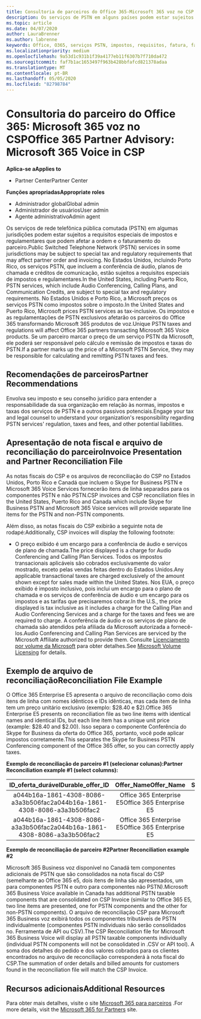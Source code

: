 ```yaml
---
title: Consultoria de parceiros do Office 365-Microsoft 365 voz no CSP | Centro de parceiros
description: Os serviços de PSTN em alguns países podem estar sujeitos a requisitos especiais de impostos e regulatórios que podem afetar a ordem e o faturamento do parceiro.
ms.topic: article
ms.date: 04/07/2020
author: LauraBrenner
ms.author: labrenne
keywords: Office, O365, serviços PSTN, impostos, requisitos, fatura, faturamento
ms.localizationpriority: medium
ms.openlocfilehash: 9a53d1c931b1f39a4177eb11f6307b7f710da472
ms.sourcegitcommit: faf7b1ac1653497f963b428bbfafcd821378adaa
ms.translationtype: MT
ms.contentlocale: pt-BR
ms.lasthandoff: 05/05/2020
ms.locfileid: "82798784"
---
```

# <a name="office-365-partner-advisory-microsoft-365-voice-in-csp"></a><span data-ttu-id="c89d3-104">Consultoria do parceiro do Office 365: Microsoft 365 voz no CSP</span><span class="sxs-lookup"><span data-stu-id="c89d3-104">Office 365 Partner Advisory: Microsoft 365 Voice in CSP</span></span>

<span data-ttu-id="c89d3-105">**Aplica-se a**</span><span class="sxs-lookup"><span data-stu-id="c89d3-105">**Applies to**</span></span>

- <span data-ttu-id="c89d3-106">Partner Center</span><span class="sxs-lookup"><span data-stu-id="c89d3-106">Partner Center</span></span>  

<span data-ttu-id="c89d3-107">**Funções apropriadas**</span><span class="sxs-lookup"><span data-stu-id="c89d3-107">**Appropriate roles**</span></span>
-    <span data-ttu-id="c89d3-108">Administrador global</span><span class="sxs-lookup"><span data-stu-id="c89d3-108">Global admin</span></span>
-    <span data-ttu-id="c89d3-109">Administrador de usuários</span><span class="sxs-lookup"><span data-stu-id="c89d3-109">User admin</span></span>
-    <span data-ttu-id="c89d3-110">Agente administrativo</span><span class="sxs-lookup"><span data-stu-id="c89d3-110">Admin agent</span></span>

<span data-ttu-id="c89d3-111">Os serviços de rede telefônica pública comutada (PSTN) em algumas jurisdições podem estar sujeitos a requisitos especiais de impostos e regulamentares que podem afetar a ordem e o faturamento do parceiro.</span><span class="sxs-lookup"><span data-stu-id="c89d3-111">Public Switched Telephone Network (PSTN) services in some jurisdictions may be subject to special tax and regulatory requirements that may affect partner order and invoicing.</span></span> <span data-ttu-id="c89d3-112">No Estados Unidos, incluindo Porto Rico, os serviços PSTN, que incluem a conferência de áudio, planos de chamada e créditos de comunicação, estão sujeitos a requisitos especiais de impostos e regulamentares.</span><span class="sxs-lookup"><span data-stu-id="c89d3-112">In the United States, including Puerto Rico, PSTN services, which include Audio Conferencing, Calling Plans, and Communication Credits, are subject to special tax and regulatory requirements.</span></span> <span data-ttu-id="c89d3-113">No Estados Unidos e Porto Rico, a Microsoft preços os serviços PSTN como impostos sobre o imposto.</span><span class="sxs-lookup"><span data-stu-id="c89d3-113">In the United States and Puerto Rico, Microsoft prices PSTN services as tax-inclusive.</span></span>  <span data-ttu-id="c89d3-114">Os impostos e as regulamentações de PSTN exclusivos afetarão os parceiros do Office 365 transformando Microsoft 365 produtos de voz.</span><span class="sxs-lookup"><span data-stu-id="c89d3-114">Unique PSTN taxes and regulations will affect Office 365 partners transacting Microsoft 365 Voice products.</span></span>  <span data-ttu-id="c89d3-115">Se um parceiro marcar o preço de um serviço PSTN da Microsoft, ele poderá ser responsável pelo cálculo e remissão de impostos e taxas do PSTN.</span><span class="sxs-lookup"><span data-stu-id="c89d3-115">If a partner marks up the price of a Microsoft PSTN Service, they may be responsible for calculating and remitting PSTN taxes and fees.</span></span>

## <a name="partner-recommendations"></a><span data-ttu-id="c89d3-116">Recomendações de parceiros</span><span class="sxs-lookup"><span data-stu-id="c89d3-116">Partner Recommendations</span></span>

<span data-ttu-id="c89d3-117">Envolva seu imposto e seu conselho jurídico para entender a responsabilidade da sua organização em relação às normas, impostos e taxas dos serviços de PSTN e a outros passivos potenciais.</span><span class="sxs-lookup"><span data-stu-id="c89d3-117">Engage your tax and legal counsel to understand your organization's responsibility regarding PSTN services' regulation, taxes and fees, and other potential liabilities.</span></span>

## <a name="invoice-presentation-and-partner-reconciliation-file"></a><span data-ttu-id="c89d3-118">Apresentação de nota fiscal e arquivo de reconciliação do parceiro</span><span class="sxs-lookup"><span data-stu-id="c89d3-118">Invoice Presentation and Partner Reconciliation File</span></span>

<span data-ttu-id="c89d3-119">As notas fiscais do CSP e os arquivos de reconciliação do CSP no Estados Unidos, Porto Rico e Canadá que incluem o Skype for Business PSTN e Microsoft 365 Voice Services fornecerão itens de linha separados para os componentes PSTN e não PSTN.</span><span class="sxs-lookup"><span data-stu-id="c89d3-119">CSP invoices and CSP reconciliation files in the United States, Puerto Rico and Canada which include Skype for Business PSTN and Microsoft 365 Voice services will provide separate line items for the PSTN and non-PSTN components.</span></span>

<span data-ttu-id="c89d3-120">Além disso, as notas fiscais do CSP exibirão a seguinte nota de rodapé:</span><span class="sxs-lookup"><span data-stu-id="c89d3-120">Additionally, CSP invoices will display the following footnote:</span></span>

* <span data-ttu-id="c89d3-121">O preço exibido é um encargo para a conferência de áudio e serviços de plano de chamada.</span><span class="sxs-lookup"><span data-stu-id="c89d3-121">The price displayed is a charge for Audio Conferencing and Calling Plan Services.</span></span>  <span data-ttu-id="c89d3-122">Todos os impostos transacionais aplicáveis são cobrados exclusivamente do valor mostrado, exceto pelas vendas feitas dentro do Estados Unidos.</span><span class="sxs-lookup"><span data-stu-id="c89d3-122">Any applicable transactional taxes are charged exclusively of the amount shown except for sales made within the United States.</span></span>  <span data-ttu-id="c89d3-123">Nos EUA, o preço exibido é imposto inclusivo, pois inclui um encargo para o plano de chamada e os serviços de conferência de áudio e um encargo para os impostos e as tarifas que precisaremos cobrar.</span><span class="sxs-lookup"><span data-stu-id="c89d3-123">In the U.S., the price displayed is tax inclusive as it includes a charge for the Calling Plan and Audio Conferencing Services and a charge for the taxes and fees we are required to charge.</span></span>  <span data-ttu-id="c89d3-124">A conferência de áudio e os serviços de plano de chamada são atendidos pela afiliada da Microsoft autorizada a fornecê-los.</span><span class="sxs-lookup"><span data-stu-id="c89d3-124">Audio Conferencing and Calling Plan Services are serviced by the Microsoft Affiliate authorized to provide them.</span></span>  <span data-ttu-id="c89d3-125">Consulte [Licenciamento por volume da Microsoft](https://go.microsoft.com/fwlink/?LinkId=690247) para obter detalhes.</span><span class="sxs-lookup"><span data-stu-id="c89d3-125">See [Microsoft Volume Licensing](https://go.microsoft.com/fwlink/?LinkId=690247) for details.</span></span>

## <a name="reconciliation-file-example"></a><span data-ttu-id="c89d3-126">Exemplo de arquivo de reconciliação</span><span class="sxs-lookup"><span data-stu-id="c89d3-126">Reconciliation File Example</span></span>

<span data-ttu-id="c89d3-127">O Office 365 Enterprise E5 apresenta o arquivo de reconciliação como dois itens de linha com nomes idênticos e IDs idênticas, mas cada item de linha tem um preço unitário exclusivo (exemplo: $28.40 e $2).</span><span class="sxs-lookup"><span data-stu-id="c89d3-127">Office 365 Enterprise E5 presents on reconciliation file as two line items with identical names and identical IDs, but each line item has a unique unit price (example: $28.40 and $2.00).</span></span> <span data-ttu-id="c89d3-128">Isso separa o componente Conferência do Skype for Business da oferta do Office 365, portanto, você pode aplicar impostos corretamente.</span><span class="sxs-lookup"><span data-stu-id="c89d3-128">This separates the Skype for Business PSTN Conferencing component of the Office 365 offer, so you can correctly apply taxes.</span></span>

<span data-ttu-id="c89d3-129">**Exemplo de reconciliação de parceiro #1 (selecionar colunas):**</span><span class="sxs-lookup"><span data-stu-id="c89d3-129">**Partner Reconciliation example #1 (select columns):**</span></span>

|<span data-ttu-id="c89d3-130">**ID_oferta_durável**</span><span class="sxs-lookup"><span data-stu-id="c89d3-130">**Durable_offer_ID**</span></span>|<span data-ttu-id="c89d3-131">**Offer_Name**</span><span class="sxs-lookup"><span data-stu-id="c89d3-131">**Offer_Name**</span></span>|<span data-ttu-id="c89d3-132">**Subscription_Start_Date**</span><span class="sxs-lookup"><span data-stu-id="c89d3-132">**Subscription_Start_Date**</span></span>|<span data-ttu-id="c89d3-133">**Subscription_End_Date**</span><span class="sxs-lookup"><span data-stu-id="c89d3-133">**Subscription_End_Date**</span></span>|<span data-ttu-id="c89d3-134">**Charge_Start_Date**</span><span class="sxs-lookup"><span data-stu-id="c89d3-134">**Charge_Start_Date**</span></span>|<span data-ttu-id="c89d3-135">**Charge_End_Date**</span><span class="sxs-lookup"><span data-stu-id="c89d3-135">**Charge_End_Date**</span></span>|<span data-ttu-id="c89d3-136">**Charge_Type**</span><span class="sxs-lookup"><span data-stu-id="c89d3-136">**Charge_Type**</span></span>|<span data-ttu-id="c89d3-137">**Unit_Price**</span><span class="sxs-lookup"><span data-stu-id="c89d3-137">**Unit_Price**</span></span>|
|:----:|:----:|:----:|:----:|:----:|:----:|:----:|:----:|
|<span data-ttu-id="c89d3-138">a044b16a-1861-4308-8086-a3a3b506fac2</span><span class="sxs-lookup"><span data-stu-id="c89d3-138">a044b16a-1861-4308-8086-a3a3b506fac2</span></span>   |<span data-ttu-id="c89d3-139">Office 365 Enterprise E5</span><span class="sxs-lookup"><span data-stu-id="c89d3-139">Office 365 Enterprise E5</span></span>   |<span data-ttu-id="c89d3-140">8/10/2019 0:00</span><span class="sxs-lookup"><span data-stu-id="c89d3-140">8/10/2019 0:00</span></span>   |<span data-ttu-id="c89d3-141">8/11/2019 0:00</span><span class="sxs-lookup"><span data-stu-id="c89d3-141">8/11/2019 0:00</span></span>   |<span data-ttu-id="c89d3-142">8/11/2019 0:00</span><span class="sxs-lookup"><span data-stu-id="c89d3-142">8/11/2019 0:00</span></span>|<span data-ttu-id="c89d3-143">9/10/2019 0:00</span><span class="sxs-lookup"><span data-stu-id="c89d3-143">9/10/2019 0:00</span></span>   |<span data-ttu-id="c89d3-144">Taxa do Ciclo</span><span class="sxs-lookup"><span data-stu-id="c89d3-144">Cycle fee</span></span>   |<span data-ttu-id="c89d3-145">28,40</span><span class="sxs-lookup"><span data-stu-id="c89d3-145">28.40</span></span>   |
|<span data-ttu-id="c89d3-146">a044b16a-1861-4308-8086-a3a3b506fac2</span><span class="sxs-lookup"><span data-stu-id="c89d3-146">a044b16a-1861-4308-8086-a3a3b506fac2</span></span>   |<span data-ttu-id="c89d3-147">Office 365 Enterprise E5</span><span class="sxs-lookup"><span data-stu-id="c89d3-147">Office 365 Enterprise E5</span></span>   |<span data-ttu-id="c89d3-148">8/10/2019 0:00</span><span class="sxs-lookup"><span data-stu-id="c89d3-148">8/10/2019 0:00</span></span>   |<span data-ttu-id="c89d3-149">8/11/2019 0:00</span><span class="sxs-lookup"><span data-stu-id="c89d3-149">8/11/2019 0:00</span></span>   |<span data-ttu-id="c89d3-150">8/11/2019 0:00</span><span class="sxs-lookup"><span data-stu-id="c89d3-150">8/11/2019 0:00</span></span>   |<span data-ttu-id="c89d3-151">9/10/2019 0:00</span><span class="sxs-lookup"><span data-stu-id="c89d3-151">9/10/2019 0:00</span></span>   |<span data-ttu-id="c89d3-152">Taxa do Ciclo</span><span class="sxs-lookup"><span data-stu-id="c89d3-152">Cycle fee</span></span>   |<span data-ttu-id="c89d3-153">2,00</span><span class="sxs-lookup"><span data-stu-id="c89d3-153">2.00</span></span>   |

<span data-ttu-id="c89d3-154">**Exemplo de reconciliação de parceiro #2**</span><span class="sxs-lookup"><span data-stu-id="c89d3-154">**Partner Reconciliation example #2**</span></span>

<span data-ttu-id="c89d3-155">Microsoft 365 Business voz disponível no Canadá tem componentes adicionais de PSTN que são consolidados na nota fiscal do CSP (semelhante ao Office 365 e5, dois itens de linha são apresentados, um para componentes PSTN e outro para componentes não PSTN).</span><span class="sxs-lookup"><span data-stu-id="c89d3-155">Microsoft 365 Business Voice available in Canada has additional PSTN taxable components that are consolidated on CSP Invoice (similar to Office 365 E5, two line items are presented, one for PSTN components and the other for non-PSTN components).</span></span>  <span data-ttu-id="c89d3-156">O arquivo de reconciliação CSP para Microsoft 365 Business voz exibirá todos os componentes tributáveis de PSTN individualmente (componentes PSTN individuais não serão consolidados no. Ferramenta de API ou CSV).</span><span class="sxs-lookup"><span data-stu-id="c89d3-156">The CSP Reconciliation file for Microsoft 365 Business Voice will display all PSTN taxable components individually (individual PSTN components will not be consolidated in .CSV or API tool).</span></span>  <span data-ttu-id="c89d3-157">A soma dos detalhes do pedido e dos valores cobrados para os clientes encontrados no arquivo de reconciliação corresponderá à nota fiscal do CSP.</span><span class="sxs-lookup"><span data-stu-id="c89d3-157">The summation of order details and billed amounts for customers found in the reconciliation file will match the CSP Invoice.</span></span>

## <a name="additional-resources"></a><span data-ttu-id="c89d3-158">Recursos adicionais</span><span class="sxs-lookup"><span data-stu-id="c89d3-158">Additional Resources</span></span>
<span data-ttu-id="c89d3-159">Para obter mais detalhes, visite o site [Microsoft 365 para parceiros](https://www.microsoft.com/microsoft-365/partners/) .</span><span class="sxs-lookup"><span data-stu-id="c89d3-159">For more details, visit the [Microsoft 365 for Partners](https://www.microsoft.com/microsoft-365/partners/) site.</span></span>


